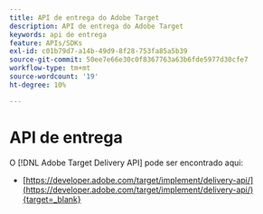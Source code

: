 ```yaml
---
title: API de entrega do Adobe Target
description: API de entrega do Adobe Target
keywords: api de entrega
feature: APIs/SDKs
exl-id: c01b79d7-a14b-49d9-8f28-753fa85a5b39
source-git-commit: 50ee7e66e30c0f8367763a63b6fde5977d30cfe7
workflow-type: tm+mt
source-wordcount: '19'
ht-degree: 10%

---
```


# API de entrega

O [!DNL Adobe Target Delivery API] pode ser encontrado aqui:

* [https://developer.adobe.com/target/implement/delivery-api/](https://developer.adobe.com/target/implement/delivery-api/){target=_blank}
